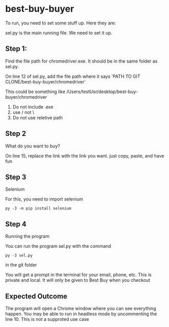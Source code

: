 # best-buy-buyer
To run, you need to set some stuff up. Here they are:

sel.py is the main running file. We need to set it up.

## Step 1:
Find the file path for chromedriver.exe. It should be in the same folder as sel.py. 

On line 12 of sel.py, add the file path where it says 'PATH TO GIT CLONE/best-buy-buyer/chromedriver'

This could be something like /Users/testUsr/desktop/best-buy-buyer/chromedriver

1. Do not include .exe
2. use / not \
3. Do not use reletive path

## Step 2
What do you want to buy?

On line 15, replace the link with the link you want. just copy, paste, and have fun

## Step 3
Selenium

For this, you need to import selenium

```
py -3 -m pip install selenium
```

## Step 4
Running the program

You can run the program sel.py with the command 
```
py -3 sel.py
```
in the git folder

You will get a prompt in the terminal for your email, phone, etc. This is private and local. It will only be given to Best Buy when you checkout

## Expected Outcome
The program will open a Chrome window where you can see everything happen. You may be able to run in headless mode by uncommenting the line 10. This is not a supproted use case
